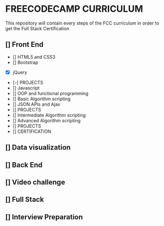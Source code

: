 # FREECODECAMP CURRICULUM 

This repository will contain every steps of the FCC curriculum in order to get the Full Stack Certification

## [] Front End
- [] HTML5 and CSS3 
- [] Bootstrap
- [x] jQuery
- [-] PROJECTS 
- [] Javascript
- [] OOP and functional programming 
- [] Basic Algorithm scripting 
- [] JSON APIs and Ajax
- [] PROJECTS
- [] Intermediate Algorithm scripting 
- [] Advanced Algorithm scripting 
- [] PROJECTS 
- [] CERTIFICATION

## [] Data visualization

## [] Back End

## [] Video challenge

## [] Full Stack

## [] Interview Preparation

